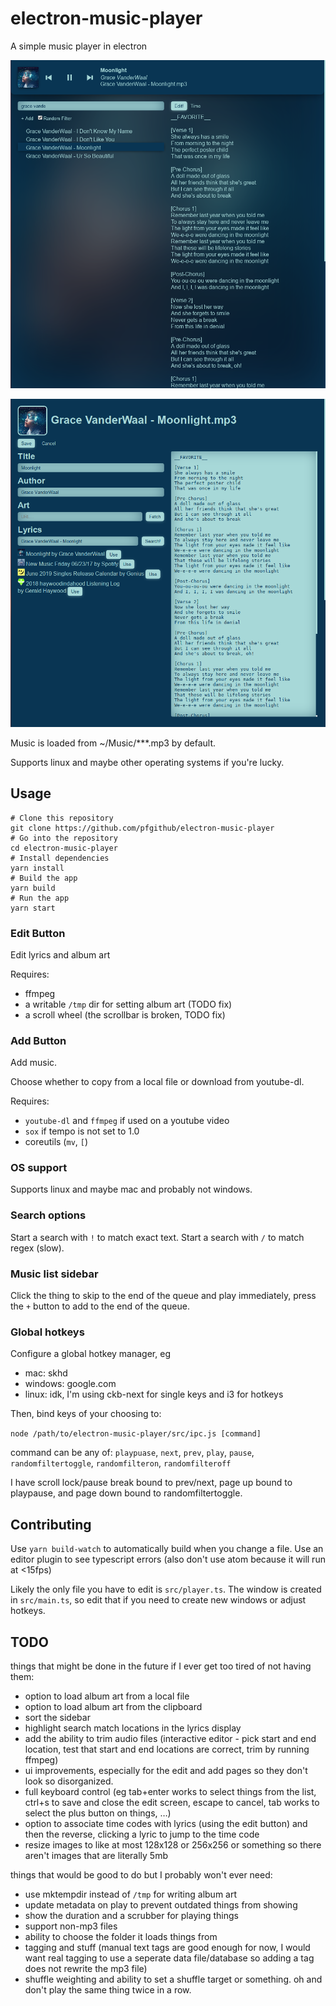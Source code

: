 # electron-music-player

A simple music player in electron

![screenshot](.github/demo-2020-09-16.png)

![screenshot](.github/demo-edit-2020-09-16.png)

Music is loaded from ~/Music/\*\*\*.mp3 by default.

Supports linux and maybe other operating systems if you're lucky.

## Usage

```
# Clone this repository
git clone https://github.com/pfgithub/electron-music-player
# Go into the repository
cd electron-music-player
# Install dependencies
yarn install
# Build the app
yarn build
# Run the app
yarn start
```

### Edit Button

Edit lyrics and album art

Requires:

- ffmpeg
- a writable `/tmp` dir for setting album art (TODO fix)
- a scroll wheel (the scrollbar is broken, TODO fix)

### Add Button

Add music.

Choose whether to copy from a local file or download from youtube-dl.

Requires:

- `youtube-dl` and `ffmpeg` if used on a youtube video
- `sox` if tempo is not set to 1.0
- coreutils (`mv`, `[`)

### OS support

Supports linux and maybe mac and probably not windows.

### Search options

Start a search with `!` to match exact text. Start a search with `/` to match regex (slow).

### Music list sidebar

Click the thing to skip to the end of the queue and play immediately, press the `+` button to add to the end of the queue.

### Global hotkeys

Configure a global hotkey manager, eg

- mac: skhd
- windows: google.com
- linux: idk, I'm using ckb-next for single keys and i3 for hotkeys

Then, bind keys of your choosing to:

`node /path/to/electron-music-player/src/ipc.js [command]`

command can be any of: `playpuase`, `next`, `prev`, `play`, `pause`, `randomfiltertoggle`, `randomfilteron`, `randomfilteroff`

I have scroll lock/pause break bound to prev/next, page up bound to playpause, and page down bound to randomfiltertoggle.

## Contributing

Use `yarn build-watch` to automatically build when you change a file. Use an editor plugin to see typescript errors (also don't use atom because it will run at <15fps)

Likely the only file you have to edit is `src/player.ts`. The window is created in `src/main.ts`, so edit that if you need to create new windows or adjust hotkeys.

## TODO

things that might be done in the future if I ever get too tired of not having them:

- option to load album art from a local file
- option to load album art from the clipboard
- sort the sidebar
- highlight search match locations in the lyrics display
- add the ability to trim audio files (interactive editor - pick start and end location, test that start and end locations are correct, trim by running ffmpeg)
- ui improvements, especially for the edit and add pages so they don't look so disorganized.
- full keyboard control (eg tab+enter works to select things from the list, ctrl+s to save and close the edit screen, escape to cancel, tab works to select the plus button on things, …)
- option to associate time codes with lyrics (using the edit button) and then the reverse, clicking a lyric to jump to the time code
- resize images to like at most 128x128 or 256x256 or something so there aren't images that are literally 5mb

things that would be good to do but I probably won't ever need:

- use mktempdir instead of `/tmp` for writing album art
- update metadata on play to prevent outdated things from showing
- show the duration and a scrubber for playing things
- support non-mp3 files
- ability to choose the folder it loads things from
- tagging and stuff (manual text tags are good enough for now, I would want real tagging to use a seperate data file/database so adding a tag does not rewrite the mp3 file)
- shuffle weighting and ability to set a shuffle target or something. oh and don't play the same thing twice in a row.

